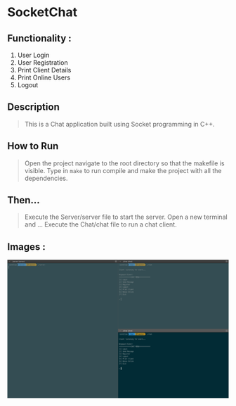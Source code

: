 # SocketChat

## Functionality :
1. User Login
2. User Registration
3. Print Client Details
4. Print Online Users
5. Logout

## Description

> This is a Chat application built using Socket programming in C++.

## How to Run

> Open the project navigate to the root directory so that the makefile is visible.
> Type in `make` to run compile and make the project with all the dependencies.

## Then...

> Execute the Server/server file to start the server.
> Open a new terminal and ...
> Execute the Chat/chat file to run a chat client.

## Images :
![alt text][logo]

[logo]: https://github.com/GitRafaelZamora/SocketChat/blob/master/udp/ScreenShot.png "Console App Screen Shot"
